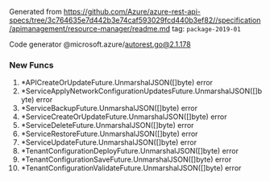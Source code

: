 Generated from https://github.com/Azure/azure-rest-api-specs/tree/3c764635e7d442b3e74caf593029fcd440b3ef82//specification/apimanagement/resource-manager/readme.md tag: `package-2019-01`

Code generator @microsoft.azure/autorest.go@2.1.178


### New Funcs

1. *APICreateOrUpdateFuture.UnmarshalJSON([]byte) error
1. *ServiceApplyNetworkConfigurationUpdatesFuture.UnmarshalJSON([]byte) error
1. *ServiceBackupFuture.UnmarshalJSON([]byte) error
1. *ServiceCreateOrUpdateFuture.UnmarshalJSON([]byte) error
1. *ServiceDeleteFuture.UnmarshalJSON([]byte) error
1. *ServiceRestoreFuture.UnmarshalJSON([]byte) error
1. *ServiceUpdateFuture.UnmarshalJSON([]byte) error
1. *TenantConfigurationDeployFuture.UnmarshalJSON([]byte) error
1. *TenantConfigurationSaveFuture.UnmarshalJSON([]byte) error
1. *TenantConfigurationValidateFuture.UnmarshalJSON([]byte) error
